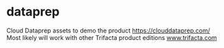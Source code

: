 # dataprep
Cloud Dataprep assets to demo the product https://clouddataprep.com/
Most likely will work with other Trifacta product editions www.trifacta.com

